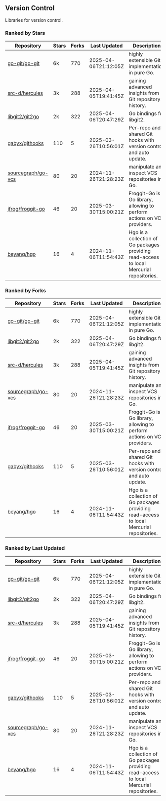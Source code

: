 ## Version Control

Libraries for version control.

### Ranked by Stars

| Repository | Stars | Forks | Last Updated | Description | 
|------------|-------|-------|--------------|-------------|
| [go-git/go-git](https://github.com/go-git/go-git) | 6k | 770 | 2025-04-06T21:12:05Z |  highly extensible Git implementation in pure Go. |
| [src-d/hercules](https://github.com/src-d/hercules) | 3k | 288 | 2025-04-05T19:41:45Z |  gaining advanced insights from Git repository history. |
| [libgit2/git2go](https://github.com/libgit2/git2go) | 2k | 322 | 2025-04-06T20:47:29Z |  Go bindings for libgit2. |
| [gabyx/githooks](https://github.com/gabyx/githooks) | 110 | 5 | 2025-03-26T10:56:01Z |  Per-repo and shared Git hooks with version control and auto update. |
| [sourcegraph/go-vcs](https://github.com/sourcegraph/go-vcs) | 80 | 20 | 2024-11-26T21:28:23Z |  manipulate and inspect VCS repositories in Go. |
| [jfrog/froggit-go](https://github.com/jfrog/froggit-go) | 46 | 20 | 2025-03-30T15:00:21Z |  Froggit-Go is a Go library, allowing to perform actions on VCS providers. |
| [beyang/hgo](https://github.com/beyang/hgo) | 16 | 4 | 2024-11-06T11:54:43Z |  Hgo is a collection of Go packages providing read-access to local Mercurial repositories. |

### Ranked by Forks

| Repository | Stars | Forks | Last Updated | Description | 
|------------|-------|-------|--------------|-------------|
| [go-git/go-git](https://github.com/go-git/go-git) | 6k | 770 | 2025-04-06T21:12:05Z |  highly extensible Git implementation in pure Go. |
| [libgit2/git2go](https://github.com/libgit2/git2go) | 2k | 322 | 2025-04-06T20:47:29Z |  Go bindings for libgit2. |
| [src-d/hercules](https://github.com/src-d/hercules) | 3k | 288 | 2025-04-05T19:41:45Z |  gaining advanced insights from Git repository history. |
| [sourcegraph/go-vcs](https://github.com/sourcegraph/go-vcs) | 80 | 20 | 2024-11-26T21:28:23Z |  manipulate and inspect VCS repositories in Go. |
| [jfrog/froggit-go](https://github.com/jfrog/froggit-go) | 46 | 20 | 2025-03-30T15:00:21Z |  Froggit-Go is a Go library, allowing to perform actions on VCS providers. |
| [gabyx/githooks](https://github.com/gabyx/githooks) | 110 | 5 | 2025-03-26T10:56:01Z |  Per-repo and shared Git hooks with version control and auto update. |
| [beyang/hgo](https://github.com/beyang/hgo) | 16 | 4 | 2024-11-06T11:54:43Z |  Hgo is a collection of Go packages providing read-access to local Mercurial repositories. |

### Ranked by Last Updated

| Repository | Stars | Forks | Last Updated | Description | 
|------------|-------|-------|--------------|-------------|
| [go-git/go-git](https://github.com/go-git/go-git) | 6k | 770 | 2025-04-06T21:12:05Z |  highly extensible Git implementation in pure Go. |
| [libgit2/git2go](https://github.com/libgit2/git2go) | 2k | 322 | 2025-04-06T20:47:29Z |  Go bindings for libgit2. |
| [src-d/hercules](https://github.com/src-d/hercules) | 3k | 288 | 2025-04-05T19:41:45Z |  gaining advanced insights from Git repository history. |
| [jfrog/froggit-go](https://github.com/jfrog/froggit-go) | 46 | 20 | 2025-03-30T15:00:21Z |  Froggit-Go is a Go library, allowing to perform actions on VCS providers. |
| [gabyx/githooks](https://github.com/gabyx/githooks) | 110 | 5 | 2025-03-26T10:56:01Z |  Per-repo and shared Git hooks with version control and auto update. |
| [sourcegraph/go-vcs](https://github.com/sourcegraph/go-vcs) | 80 | 20 | 2024-11-26T21:28:23Z |  manipulate and inspect VCS repositories in Go. |
| [beyang/hgo](https://github.com/beyang/hgo) | 16 | 4 | 2024-11-06T11:54:43Z |  Hgo is a collection of Go packages providing read-access to local Mercurial repositories. |

